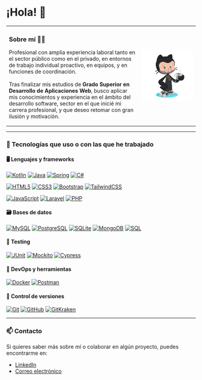 # ¡Hola! 👋

<table>
<tr>
<td width="70%" valign="top">

### Sobre mí 👩‍💻

Profesional con amplia experiencia laboral tanto en el sector público como en el privado, en entornos de trabajo individual proactivo, en equipos, y en funciones de coordinación.  
<br>
Tras finalizar mis estudios de **Grado Superior en Desarrollo de Aplicaciones Web**, busco aplicar mis conocimientos y experiencia en el ámbito del desarrollo software, sector en el que inicié mi carrera profesional, y que deseo retomar con gran ilusión y motivación.

</td>
<td width="30%" align="center">

<img src="octocat-1696792701991.png" width="200px" alt="Mi Octogato" />

</td>
</tr>
</table>

---

### 🚀 Tecnologías que uso o con las que he trabajado

#### 🖥️ Lenguajes y frameworks

[![Kotlin](https://img.shields.io/badge/Kotlin-0095D5?style=for-the-badge&logo=kotlin&logoColor=white)](https://kotlinlang.org/)
[![Java](https://img.shields.io/badge/Java-ED8B00?style=for-the-badge&logo=java&logoColor=white)](https://www.oracle.com/java/)
[![Spring](https://img.shields.io/badge/Spring-6DB33F?style=for-the-badge&logo=spring&logoColor=white)](https://spring.io/)
[![C#](https://img.shields.io/badge/C%23-239120?style=for-the-badge&logo=c-sharp&logoColor=white)](https://learn.microsoft.com/en-us/dotnet/csharp/)

[![HTML5](https://img.shields.io/badge/HTML5-E34F26?style=for-the-badge&logo=html5&logoColor=white)](https://developer.mozilla.org/en-US/docs/Web/HTML)
[![CSS3](https://img.shields.io/badge/CSS3-1572B6?style=for-the-badge&logo=css3&logoColor=white)](https://developer.mozilla.org/en-US/docs/Web/CSS)
[![Bootstrap](https://img.shields.io/badge/Bootstrap-7952B3?style=for-the-badge&logo=bootstrap&logoColor=white)](https://getbootstrap.com/)
[![TailwindCSS](https://img.shields.io/badge/TailwindCSS-06B6D4?style=for-the-badge&logo=tailwindcss&logoColor=white)](https://tailwindcss.com/)

[![JavaScript](https://img.shields.io/badge/JavaScript-F7DF1E?style=for-the-badge&logo=javascript&logoColor=black)](https://developer.mozilla.org/en-US/docs/Web/JavaScript)
[![Laravel](https://img.shields.io/badge/Laravel-FF2D20?style=for-the-badge&logo=laravel&logoColor=white)](https://laravel.com/)
[![PHP](https://img.shields.io/badge/PHP-777BB4?style=for-the-badge&logo=php&logoColor=white)](https://www.php.net/)

#### 🗃️ Bases de datos

[![MySQL](https://img.shields.io/badge/MySQL-4479A1?style=for-the-badge&logo=mysql&logoColor=white)](https://www.mysql.com/)
[![PostgreSQL](https://img.shields.io/badge/PostgreSQL-336791?style=for-the-badge&logo=postgresql&logoColor=white)](https://www.postgresql.org/)
[![SQLite](https://img.shields.io/badge/SQLite-003B57?style=for-the-badge&logo=sqlite&logoColor=white)](https://www.sqlite.org/index.html)
[![MongoDB](https://img.shields.io/badge/MongoDB-47A248?style=for-the-badge&logo=mongodb&logoColor=white)](https://www.mongodb.com/)
[![SQL](https://img.shields.io/badge/SQL-336791?style=for-the-badge&logo=sqlite&logoColor=white)](https://en.wikipedia.org/wiki/SQL)

#### 🧪 Testing

[![JUnit](https://img.shields.io/badge/JUnit-25A162?style=for-the-badge&logo=java&logoColor=white)](https://junit.org/)
[![Mockito](https://img.shields.io/badge/Mockito-ACD13A?style=for-the-badge&logo=java&logoColor=white)](https://site.mockito.org/)
[![Cypress](https://img.shields.io/badge/Cypress-17202C?style=for-the-badge&logo=cypress&logoColor=white)](https://www.cypress.io/)

#### 🐳 DevOps y herramientas

[![Docker](https://img.shields.io/badge/Docker-2496ED?style=for-the-badge&logo=docker&logoColor=white)](https://www.docker.com/)
[![Postman](https://img.shields.io/badge/Postman-FF6C37?style=for-the-badge&logo=postman&logoColor=white)](https://www.postman.com/)

#### 🧰 Control de versiones

[![Git](https://img.shields.io/badge/Git-F05032?style=for-the-badge&logo=git&logoColor=white)](https://git-scm.com/)
[![GitHub](https://img.shields.io/badge/GitHub-181717?style=for-the-badge&logo=github&logoColor=white)](https://github.com/)
[![GitKraken](https://img.shields.io/badge/GitKraken-179287?style=for-the-badge&logo=gitkraken&logoColor=white)](https://www.gitkraken.com/)

---

### 📫 Contacto

Si quieres saber más sobre mí o colaborar en algún proyecto, puedes encontrarme en:

- [LinkedIn](https://www.linkedin.com/in/germ%C3%A1n-fern%C3%A1ndez-carracedo-951a96159)
- [Correo electrónico](mailto:german.carracedo@gmail.com)



